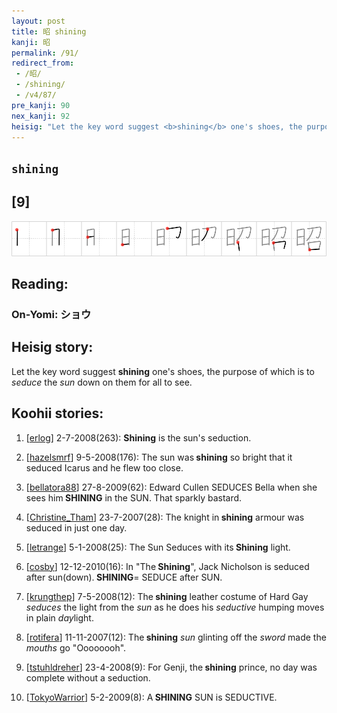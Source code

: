 ```yaml
---
layout: post
title: 昭 shining
kanji: 昭
permalink: /91/
redirect_from:
 - /昭/
 - /shining/
 - /v4/87/
pre_kanji: 90
nex_kanji: 92
heisig: "Let the key word suggest <b>shining</b> one's shoes, the purpose of which is to <i>seduce</i> the <i>sun</i> down on them for all to see."
---
```


## `shining`

## [9]

<div class="stroke"><img src="../images/E698AD.png" /></div>

## Reading:

### On-Yomi: ショウ

## Heisig story:

Let the key word suggest <b>shining</b> one's shoes, the purpose of which is to <i>seduce</i> the <i>sun</i> down on them for all to see.

## Koohii stories:

1) [<a href="http://kanji.koohii.com/profile/erlog">erlog</a>] 2-7-2008(263): <strong>Shining</strong> is the sun&#039;s seduction.

2) [<a href="http://kanji.koohii.com/profile/hazelsmrf">hazelsmrf</a>] 9-5-2008(176): The sun was<strong> shining</strong> so bright that it seduced Icarus and he flew too close.

3) [<a href="http://kanji.koohii.com/profile/bellatora88">bellatora88</a>] 27-8-2009(62): Edward Cullen SEDUCES Bella when she sees him<strong> SHINING</strong> in the SUN. That sparkly bastard.

4) [<a href="http://kanji.koohii.com/profile/Christine_Tham">Christine_Tham</a>] 23-7-2007(28): The knight in<strong> shining</strong> armour was seduced in just one day.

5) [<a href="http://kanji.koohii.com/profile/letrange">letrange</a>] 5-1-2008(25): The Sun Seduces with its<strong> Shining</strong> light.

6) [<a href="http://kanji.koohii.com/profile/cosby">cosby</a>] 12-12-2010(16): In &quot;The<strong> Shining</strong>&quot;, Jack Nicholson is seduced after sun(down).<strong> SHINING</strong>= SEDUCE after SUN.

7) [<a href="http://kanji.koohii.com/profile/krungthep">krungthep</a>] 7-5-2008(12): The<strong> shining</strong> leather costume of Hard Gay <em>seduces</em> the light from the <em>sun</em> as he does his <em>seductive</em> humping moves in plain <em>day</em>light.

8) [<a href="http://kanji.koohii.com/profile/rotifera">rotifera</a>] 11-11-2007(12): The<strong> shining</strong> <em>sun</em> glinting off the <em>sword</em> made the <em>mouths</em> go &quot;Oooooooh&quot;.

9) [<a href="http://kanji.koohii.com/profile/tstuhldreher">tstuhldreher</a>] 23-4-2008(9): For Genji, the<strong> shining</strong> prince, no day was complete without a seduction.

10) [<a href="http://kanji.koohii.com/profile/TokyoWarrior">TokyoWarrior</a>] 5-2-2009(8): A<strong> SHINING</strong> SUN is SEDUCTIVE.
